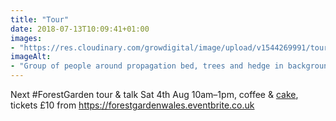 ```yaml
---
title: "Tour"
date: 2018-07-13T10:09:41+01:00
images: 
- "https://res.cloudinary.com/growdigital/image/upload/v1544269991/tour-42324668894.jpg"
imageAlt: 
- "Group of people around propagation bed, trees and hedge in background, polytunnel to the side"
---
```


Next #ForestGarden tour & talk Sat 4th Aug 10am–1pm, coffee & [cake](https://www.forestgarden.wales/blog/vegan-chocolate-brownies/), tickets £10 from https://forestgardenwales.eventbrite.co.uk
